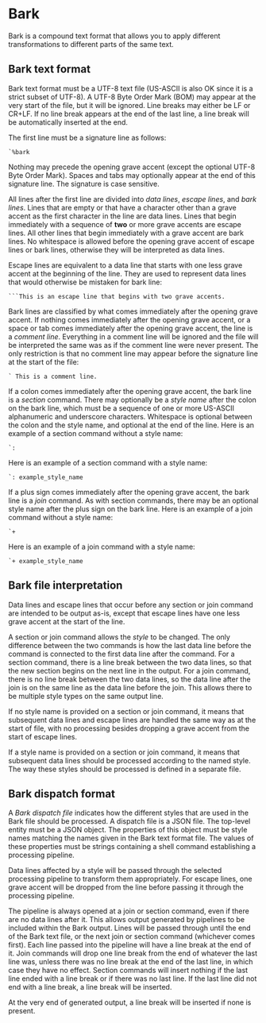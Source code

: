 # Bark

Bark is a compound text format that allows you to apply different transformations to different parts of the same text.

## Bark text format

Bark text format must be a UTF-8 text file (US-ASCII is also OK since it is a strict subset of UTF-8).  A UTF-8 Byte Order Mark (BOM) may appear at the very start of the file, but it will be ignored.  Line breaks may either be LF or CR+LF.  If no line break appears at the end of the last line, a line break will be automatically inserted at the end.

The first line must be a signature line as follows:

    `%bark

Nothing may precede the opening grave accent (except the optional UTF-8 Byte Order Mark).  Spaces and tabs may optionally appear at the end of this signature line.  The signature is case sensitive.

All lines after the first line are divided into _data lines_, _escape lines_, and _bark lines_.  Lines that are empty or that have a character other than a grave accent as the first character in the line are data lines.  Lines that begin immediately with a sequence of __two__ or more grave accents are escape lines.  All other lines that begin immediately with a grave accent are bark lines.  No whitespace is allowed before the opening grave accent of escape lines or bark lines, otherwise they will be interpreted as data lines.

Escape lines are equivalent to a data line that starts with one less grave accent at the beginning of the line.  They are used to represent data lines that would otherwise be mistaken for bark line:

    ```This is an escape line that begins with two grave accents.

Bark lines are classified by what comes immediately after the opening grave accent.  If nothing comes immediately after the opening grave accent, or a space or tab comes immediately after the opening grave accent, the line is a _comment line_.  Everything in a comment line will be ignored and the file will be interpreted the same was as if the comment line were never present.  The only restriction is that no comment line may appear before the signature line at the start of the file:

    ` This is a comment line.

If a colon comes immediately after the opening grave accent, the bark line is a _section_ command.  There may optionally be a _style name_ after the colon on the bark line, which must be a sequence of one or more US-ASCII alphanumeric and underscore characters.  Whitespace is optional between the colon and the style name, and optional at the end of the line.  Here is an example of a section command without a style name:

    `:

Here is an example of a section command with a style name:

    `: example_style_name

If a plus sign comes immediately after the opening grave accent, the bark line is a _join_ command.  As with section commands, there may be an optional style name after the plus sign on the bark line.  Here is an example of a join command without a style name:

    `+

Here is an example of a join command with a style name:

    `+ example_style_name

## Bark file interpretation

Data lines and escape lines that occur before any section or join command are intended to be output as-is, except that escape lines have one less grave accent at the start of the line.

A section or join command allows the _style_ to be changed.  The only difference between the two commands is how the last data line before the command is connected to the first data line after the command.  For a section command, there is a line break between the two data lines, so that the new section begins on the next line in the output.  For a join command, there is no line break between the two data lines, so the data line after the join is on the same line as the data line before the join.  This allows there to be multiple style types on the same output line.

If no style name is provided on a section or join command, it means that subsequent data lines and escape lines are handled the same way as at the start of file, with no processing besides dropping a grave accent from the start of escape lines.

If a style name is provided on a section or join command, it means that subsequent data lines should be processed according to the named style.  The way these styles should be processed is defined in a separate file.

## Bark dispatch format

A _Bark dispatch file_ indicates how the different styles that are used in the Bark file should be processed.  A dispatch file is a JSON file.  The top-level entity must be a JSON object.  The properties of this object must be style names matching the names given in the Bark text format file.  The values of these properties must be strings containing a shell command establishing a processing pipeline.

Data lines affected by a style will be passed through the selected processing pipeline to transform them appropriately.  For escape lines, one grave accent will be dropped from the line before passing it through the processing pipeline.

The pipeline is always opened at a join or section command, even if there are no data lines after it.  This allows output generated by pipelines to be included within the Bark output.  Lines will be passed through until the end of the Bark text file, or the next join or section command (whichever comes first).  Each line passed into the pipeline will have a line break at the end of it.  Join commands will drop one line break from the end of whatever the last line was, unless there was no line break at the end of the last line, in which case they have no effect.  Section commands will insert nothing if the last line ended with a line break or if there was no last line.  If the last line did not end with a line break, a line break will be inserted.

At the very end of generated output, a line break will be inserted if none is present.
